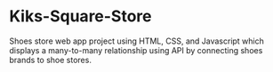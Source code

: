 # Kiks-Square-Store
Shoes store web app project using HTML, CSS, and Javascript which displays a many-to-many relationship using API by connecting shoes brands to shoe stores.
